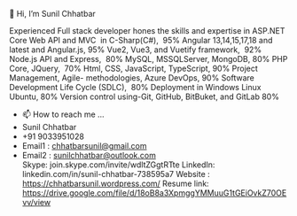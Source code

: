 👋 Hi, I’m Sunil Chhatbar

Experienced Full stack developer hones the skills and expertise in
ASP.NET Core Web API and MVC  in C-Sharp(C#), 	                95%
Angular 13,14,15,17,18 and latest and Angular.js,	        95%
Vue2, Vue3, and Vuetify framework,                              92%
Node.js API and Express,                                        80%
MySQL, MSSQLServer, MongoDB,                                    80%
PHP Core, JQuery,                                               70%
Html, CSS, JavaScript, TypeScript,                              90%
Project Management, Agile- methodologies, Azure DevOps,	        90%
Software Development Life Cycle (SDLC),                         80%
Deployment in Windows Linux Ubuntu, 	                        80%
Version control using-Git, GitHub, BitBuket, and GitLab	        80%

- 📫 How to reach me ...
- Sunil Chhatbar
- +91 9033951028
- Email1 : chhatbarsunil@gmail.com
- Email2 : sunilchhatbar@outlook.com    
Skype:  join.skype.com/invite/wdltZGgtRTte
LinkedIn:  linkedin.com/in/sunil-chhatbar-738595a7
Website : https://chhatbarsunil.wordpress.com/
Resume link: https://drive.google.com/file/d/18oB8a3XpmggYMMuuG1tGEiOvkZ70OEvv/view



